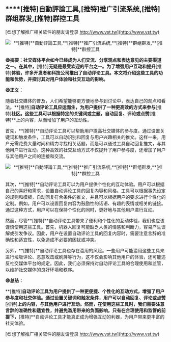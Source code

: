 ## ****[推特]**自動評論工具,**[推特]**推广引流系统,**[推特]**群组群发,**[推特]**群控工具**

[😍想了解推广相关软件的朋友请登录 http://www.vst.tw](http://www.vst.tw)

 <center><img src="https://vst.tw/MP4/tuiguang/png/2.png" alt="**[推特]**自動評論工具,**[推特]**推广引流系统,**[推特]**群组群发,**[推特]**群控工具"></center>

**😄摘要：社交媒体平台如今已经成为人们交流、分享观点和表达意见的主要渠道之一。在其中，**[推特]**无疑是最受欢迎的平台之一。为了增强用户互动和提升**[推特]**体验，许多开发者和科技公司推出了自动评论工具。本文将介绍这些工具的功能和优势，并探讨其对用户体验和社交互动的影响。**

**😄正文：**

随着社交媒体的普及，人们希望能够更方便地参与到讨论中，表达自己的观点和看法。**[推特]**自动评论工具应运而生，为用户提供了一种更高效的方式来参与**[推特]**社区。这些工具可以根据特定的关键词或主题，自动回复、评论或点赞**[推特]**上的内容，从而增加了用户的互动性。

首先，**[推特]**自动评论工具可以帮助用户提高社交媒体的参与度。通过设置关键词和触发条件，工具可以自动识别和回复与用户兴趣相关的推文。这样一来，用户无需花费大量时间和精力寻找相关话题，而是可以通过工具自动回复推文，与其他用户进行互动。这种高效的社交互动方式不仅提升了用户参与度，还增加了用户与其他用户之间的连接和交流。

 <center><img src="https://vst.tw/MP4/tuiguang/png/7.png" alt="**[推特]**自動評論工具,**[推特]**推广引流系统,**[推特]**群组群发,**[推特]**群控工具"></center>

其次，**[推特]**自动评论工具可以为用户提供个性化的互动体验。用户可以根据自己的喜好和需求，设置自动评论工具的回复内容和风格。工具可以根据事先设定的规则和模板，自动回复符合条件的推文，并且可以根据用户的要求进行个性化的定制。例如，用户可以设置回复内容为鼓励性的话语、有趣的表情或相关的链接。通过这种方式，用户可以在保持个性化的同时，更好地与其他用户进行互动。

然而，尽管**[推特]**自动评论工具带来了便利和个性化的互动体验，我们也应该谨慎使用这些工具。首先，机器人回复可能缺乏人类的情感和判断力，容易产生误解或引发争议。因此，用户在设置自动评论工具的回复内容时，需要注意言辞的准确性和适宜性，以免造成不必要的困扰或冲突。

另外，**[推特]**自动评论工具也存在滥用的风险。一些用户可能滥用这些工具来进行垃圾评论、恶意攻击或刷屏等行为，这不仅会影响其他用户的体验，还可能违反社交媒体平台的规定。因此，我们必须保持对自动评论工具的合理使用和监管，以维护社交媒体的良好环境和秩序。

**😄总结：**

**[推特]**自动评论工具为用户提供了一种更便捷、个性化的互动方式，增强了用户参与度和社交体验。通过设置关键词和触发条件，用户可以自动回复、评论或点赞**[推特]**上的内容，与其他用户进行互动。然而，在使用这些工具时，我们需要注意言辞的准确性和适宜性，并避免滥用带来的负面影响。只有在合理使用和监管的前提下，**[推特]**自动评论工具才能真正成为增强互动的利器，为用户带来更丰富的社交体验。

[😍想了解推广相关软件的朋友请登录 http://www.vst.tw](http://www.vst.tw)



